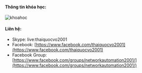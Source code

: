 #### Thông tin khóa học:
![khoahoc](https://scontent.fhan2-1.fna.fbcdn.net/v/t1.0-9/118003995_1037838493341200_3499617270437537500_o.jpg?_nc_cat=102&_nc_sid=ca434c&_nc_ohc=skwltLwFkawAX-cjK3y&_nc_ht=scontent.fhan2-1.fna&oh=03df4d879a7727b56690ce6827b08943&oe=5F69D19A)


#### Liên hệ:
* Skype: live:thaiquocvo2001
* Facebook: [https://www.facebook.com/thaiquocvo2001](https://www.facebook.com/thaiquocvo2001)
* Facebook Group: [https://www.facebook.com/groups/networkautomation2001/](https://www.facebook.com/groups/networkautomation2001/)
